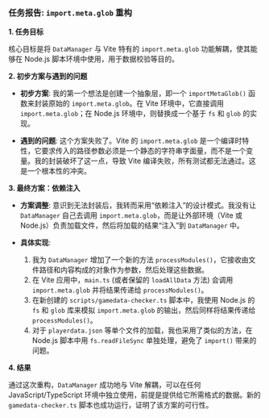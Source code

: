 ### **任务报告: `import.meta.glob` 重构**

**1. 任务目标**

核心目标是将 `DataManager` 与 Vite 特有的 `import.meta.glob` 功能解耦，使其能够在 Node.js 脚本环境中使用，用于数据校验等目的。

**2. 初步方案与遇到的问题**

*   **初步方案**: 我的第一个想法是创建一个抽象层，即一个 `importMetaGlob()` 函数来封装原始的 `import.meta.glob`。在 Vite 环境中，它直接调用 `import.meta.glob`；在 Node.js 环境中，则替换成一个基于 `fs` 和 `glob` 的实现。

*   **遇到的问题**: 这个方案失败了。Vite 的 `import.meta.glob` 是一个编译时特性，它要求传入的路径参数必须是一个静态的字符串字面量，而不是一个变量。我的封装破坏了这一点，导致 Vite 编译失败，所有测试都无法通过。这是一个根本性的冲突。

**3. 最终方案：依赖注入**

*   **方案调整**: 意识到无法封装后，我转而采用“依赖注入”的设计模式。我没有让 `DataManager` 自己去调用 `import.meta.glob`，而是让外部环境（Vite 或 Node.js）负责加载文件，然后将加载的结果“注入”到 `DataManager` 中。

*   **具体实现**:
    1.  我为 `DataManager` 增加了一个新的方法 `processModules()`，它接收由文件路径和内容构成的对象作为参数，然后处理这些数据。
    2.  在 Vite 应用中，`main.ts` (或者保留的 `loadAllData` 方法) 会调用 `import.meta.glob` 并将结果传递给 `processModules()`。
    3.  在新创建的 `scripts/gamedata-checker.ts` 脚本中，我使用 Node.js 的 `fs` 和 `glob` 库来模拟 `import.meta.glob` 的输出，然后同样将结果传递给 `processModules()`。
    4.  对于 `playerdata.json` 等单个文件的加载，我也采用了类似的方法，在 Node.js 脚本中用 `fs.readFileSync` 单独处理，避免了 `import()` 带来的问题。

**4. 结果**

通过这次重构，`DataManager` 成功地与 Vite 解耦，可以在任何 JavaScript/TypeScript 环境中独立使用，前提是提供给它所需格式的数据。新的 `gamedata-checker.ts` 脚本也成功运行，证明了该方案的可行性。
